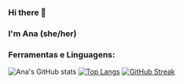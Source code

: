 ### Hi there 👋
### I'm Ana (she/her) 

### Ferramentas e Linguagens:

<!--
**ana-sr/ana-sr** is a ✨ _special_ ✨ repository because its `README.md` (this file) appears on your GitHub profile.

Here are some ideas to get you started:

- 🔭 I’m currently working on ...
- 🌱 I’m currently learning ...
- 👯 I’m looking to collaborate on ...
- 🤔 I’m looking for help with ...
- 💬 Ask me about ...
- 📫 How to reach me: ...
- 😄 Pronouns: ...
- ⚡ Fun fact: ...
-->

![Ana's GitHub stats](https://github-readme-stats.vercel.app/api?username=ana-sr&show_icons=true&theme=panda)
[![Top Langs](https://github-readme-stats.vercel.app/api/top-langs/?username=ana-sr&theme=panda&langs_count=3)](https://github.com/ana-sr/github-readme-stats)
[![GitHub Streak](http://github-readme-streak-stats.herokuapp.com?user=ana-sr&theme=bear&hide_border=true&locale=pt-br&date_format=j%20M%5B%20Y%5D&background=3DDDA800&ring=19f9d899&fire=19f9d899&currStreakNum=19f9d899&sideNums=19f9d899&dates=c5b9cd&currStreakLabel=f7cac9&sideLabels=FF75B5)](https://git.io/streak-stats)
